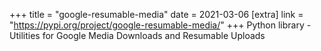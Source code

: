 +++
title = "google-resumable-media"
date = 2021-03-06
[extra]
link = "https://pypi.org/project/google-resumable-media/"
+++
Python library - Utilities for Google Media Downloads and Resumable Uploads

